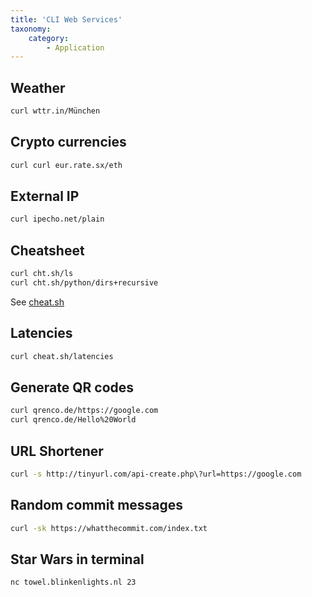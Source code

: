 ```yaml
---
title: 'CLI Web Services'
taxonomy:
    category:
        - Application
---
```


## Weather

```sh
curl wttr.in/München
```
  
## Crypto currencies

```sh
curl curl eur.rate.sx/eth
```

## External IP

```sh
curl ipecho.net/plain
```

## Cheatsheet

```sh
curl cht.sh/ls
curl cht.sh/python/dirs+recursive
```
See [cheat.sh](https://knowledge.rootknecht.net/cli-applications#cheat-sh)
    
## Latencies

```sh
curl cheat.sh/latencies
```
  
## Generate QR codes

```sh
curl qrenco.de/https://google.com
curl qrenco.de/Hello%20World
```
  
## URL Shortener

```sh
curl -s http://tinyurl.com/api-create.php\?url=https://google.com
```
    
## Random commit messages

```sh
curl -sk https://whatthecommit.com/index.txt
```
  
## Star Wars in terminal

```sh
nc towel.blinkenlights.nl 23
```
